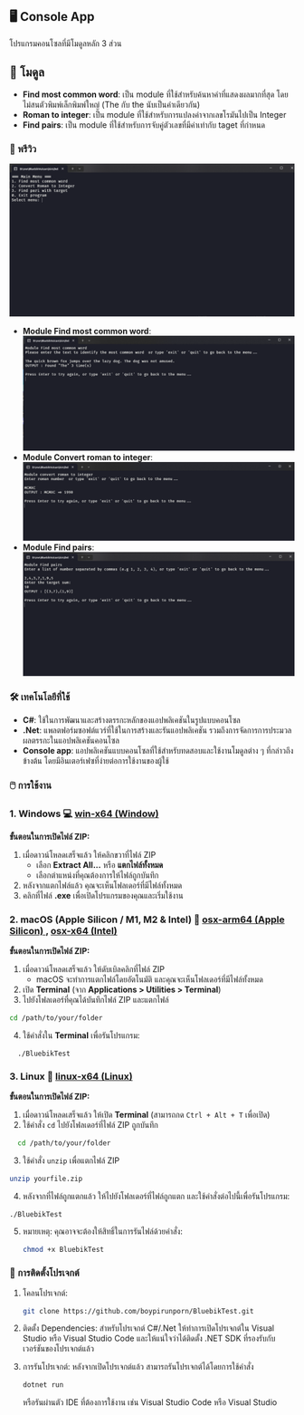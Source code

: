 ## 🖥️ Console App
  โปรแกรมคอนโซลที่มีโมดูลหลัก 3 ส่วน

## 🚀 โมดูล
- **Find most common word**: เป็น module ที่ใช้สำหรับค้นหาคำที่แสดงผลมากที่สุด โดยไม่สนตัวพิมพ์เล็กพิมพ์ใหญ่ (The กับ the นับเป็นคำเดียวกัน)
- **Roman to integer**: เป็น module ที่ใช้สำหรับการแปลงค่าจากเลขโรมันไปเป็น Integer
- **Find pairs**: เป็น module ที่ใช้สำหรับการจับคู่ตัวเลขที่มีค่าเท่ากับ taget ที่กำหนด


### 📸 พรีวิว
 <img src="assets/main.png"/>
 
- **Module Find most common word**:<img src="assets/module1.png"/>
- **Module Convert roman to integer**: <img src="assets/module2.png"/>
- **Module Find pairs**: <img src="assets/module3.png"/>


### 🛠️ เทคโนโลยีที่ใช้

- **C#**:  ใช้ในการพัฒนาและสร้างตรรกะหลักของแอปพลิเคชันในรูปแบบคอนโซล
- **.Net**: แพลตฟอร์มซอฟต์แวร์ที่ใช้ในการสร้างและรันแอปพลิเคชัน รวมถึงการจัดการการประมวลผลตรรกะในแอปพลิเคชันคอนโซล
- **Console app**: แอปพลิเคชันแบบคอนโซลที่ใช้สำหรับทดสอบและใช้งานโมดูลต่าง ๆ ที่กล่าวถึงข้างต้น โดยมีอินเตอร์เฟซที่ง่ายต่อการใช้งานของผู้ใช้


### 🖱️ การใช้งาน

### 1. Windows 💻  [win-x64 (Window)](https://drive.google.com/file/d/1dd5MqFP_p3UetFJI1rUGORhxAi9m6JJa/view?usp=drive_link)
**ขั้นตอนในการเปิดไฟล์ ZIP:**
1. เมื่อดาวน์โหลดเสร็จแล้ว ให้คลิกขวาที่ไฟล์ ZIP
   - เลือก **Extract All...** หรือ **แตกไฟล์ทั้งหมด**
   - เลือกตำแหน่งที่คุณต้องการให้ไฟล์ถูกบันทึก
2. หลังจากแตกไฟล์แล้ว คุณจะเห็นโฟลเดอร์ที่มีไฟล์ทั้งหมด
3. คลิกที่ไฟล์ **.exe** เพื่อเปิดโปรแกรมของคุณและเริ่มใช้งาน

### 2. macOS (Apple Silicon / M1, M2 & Intel) 🍏 [osx-arm64 (Apple Silicon) ](https://drive.google.com/file/d/1cSzPfPRsiG-wqlYm5ficS3O9ks05X9fd/view?usp=drive_link) , [osx-x64 (Intel)](https://drive.google.com/file/d/12DloSBNX8P-5taY8wqufLp1MyCwjT0TD/view?usp=drive_link)
**ขั้นตอนในการเปิดไฟล์ ZIP:** 
1. เมื่อดาวน์โหลดเสร็จแล้ว ให้ดับเบิลคลิกที่ไฟล์ ZIP
   - macOS จะทำการแตกไฟล์โดยอัตโนมัติ และคุณจะเห็นโฟลเดอร์ที่มีไฟล์ทั้งหมด
2. เปิด **Terminal** (จาก **Applications > Utilities > Terminal**)
3. ไปยังโฟลเดอร์ที่คุณได้บันทึกไฟล์ ZIP และแตกไฟล์
 ```sh
 cd /path/to/your/folder
  ```
4. ใช้คำสั่งใน **Terminal** เพื่อรันโปรแกรม:
 ```sh
   ./BluebikTest
   ```
 
  

### 3. Linux 🐧 [linux-x64 (Linux)](https://drive.google.com/file/d/1JQ90egw1SowxhX3S_IyS_PekUEpKBcw-/view?usp=drive_link)
**ขั้นตอนในการเปิดไฟล์ ZIP:**
1. เมื่อดาวน์โหลดเสร็จแล้ว ให้เปิด **Terminal** (สามารถกด `Ctrl + Alt + T` เพื่อเปิด)
2. ใช้คำสั่ง `cd` ไปยังโฟลเดอร์ที่ไฟล์ ZIP ถูกบันทึก
 ```sh
   cd /path/to/your/folder
   ```
3. ใช้คำสั่ง `unzip` เพื่อแตกไฟล์ ZIP
```sh
unzip yourfile.zip
```
4. หลังจากที่ไฟล์ถูกแตกแล้ว ให้ไปยังโฟลเดอร์ที่ไฟล์ถูกแตก และใช้คำสั่งต่อไปนี้เพื่อรันโปรแกรม:
  ```sh
./BluebikTest
```
5. หมายเหตุ: คุณอาจจะต้องให้สิทธิ์ในการรันไฟล์ด้วยคำสั่ง:
   ```sh
   chmod +x BluebikTest
   ```
  

### 🔧 การติดตั้งโปรเจกต์

1. โคลนโปรเจกต์:
   ```sh
   git clone https://github.com/boypirunporn/BluebikTest.git  
   ```
2. ติดตั้ง Dependencies:  สำหรับโปรเจกต์ C#/.Net ให้ทำการเปิดโปรเจกต์ใน Visual Studio หรือ Visual Studio Code และให้แน่ใจว่าได้ติดตั้ง .NET SDK ที่รองรับกับเวอร์ชันของโปรเจกต์แล้ว

   
4. การรันโปรเจกต์: หลังจากเปิดโปรเจกต์แล้ว สามารถรันโปรเจกต์ได้โดยการใช้คำสั่ง
   ```sh
   dotnet run
   ```
   หรือรันผ่านตัว IDE ที่ต้องการใช้งาน เช่น Visual Studio Code หรือ Visual Studio

